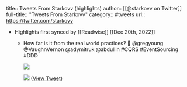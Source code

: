 title:: Tweets From Starkovv (highlights)
author:: [[@starkovv on Twitter]]
full-title:: "Tweets From Starkovv"
category:: #tweets
url:: https://twitter.com/starkovv

- Highlights first synced by [[Readwise]] [[Dec 20th, 2022]]
	- How far is it from the real world practices? 🤔 @gregyoung @VaughnVernon @adymitruk @abdullin #CQRS #EventSourcing #DDD 
	  
	  ![](https://pbs.twimg.com/media/FkS3YwMXkAsI9_K.jpg) 
	  
	  ![](https://pbs.twimg.com/media/FkS3YwPXEAA8gMd.jpg) ([View Tweet](https://twitter.com/starkovv/status/1604609006839947264))